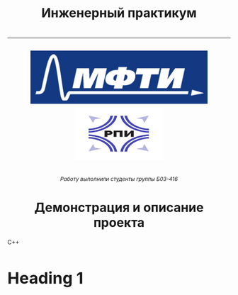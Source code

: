 <h1 align="center">Инженерный практикум<h1>

_____

<p align="center"> <img src="logo.jpg" alt="logo" height = "120" width="400"/> <img src="logo_2.jpg" alt="logo_2" height = "120" width="200"/>

<h6  align = "center" span style="font-size:12px;">Работу выполнили студенты группы Б03-416</h6>

<h1 align="center">Демонстрация и описание проекта</h1>

<span style="font-size: 13px;"> C++

<h1 style="font-size: 36px;">Heading 1</h1>
